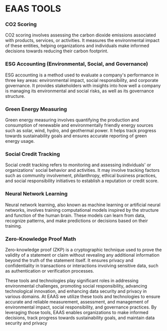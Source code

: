 # EAAS TOOLS


### CO2 Scoring

CO2 scoring involves assessing the carbon dioxide emissions associated with products, services, or activities. It measures the environmental impact of these entities, helping organizations and individuals make informed decisions towards reducing their carbon footprint.

### ESG Accounting (Environmental, Social, and Governance)

ESG accounting is a method used to evaluate a company's performance in three key areas: environmental impact, social responsibility, and corporate governance. It provides stakeholders with insights into how well a company is managing its environmental and social risks, as well as its governance structure.

### Green Energy Measuring

Green energy measuring involves quantifying the production and consumption of renewable and environmentally friendly energy sources such as solar, wind, hydro, and geothermal power. It helps track progress towards sustainability goals and ensures accurate reporting of green energy usage.

### Social Credit Tracking

Social credit tracking refers to monitoring and assessing individuals' or organizations' social behavior and activities. It may involve tracking factors such as community involvement, philanthropy, ethical business practices, and social responsibility initiatives to establish a reputation or credit score.

### Neural Network Learning

Neural network learning, also known as machine learning or artificial neural networks, involves training computational models inspired by the structure and function of the human brain. These models can learn from data, recognize patterns, and make predictions or decisions based on their training.

### Zero-Knowledge Proof Math

Zero-knowledge proof (ZKP) is a cryptographic technique used to prove the validity of a statement or claim without revealing any additional information beyond the truth of the statement itself. It ensures privacy and confidentiality in transactions or interactions involving sensitive data, such as authentication or verification processes.



These tools and technologies play significant roles in addressing environmental challenges, promoting social responsibility, advancing technological innovation, and enhancing data security and privacy in various domains. At EAAS we utilize these tools and technologies to ensure accurate and reliable measurement, assessment, and management of environmental impact, social responsibility, and governance practices. By leveraging those tools, EAAS enables organizations to make informed decisions, track progress towards sustainability goals, and maintain data security and privacy